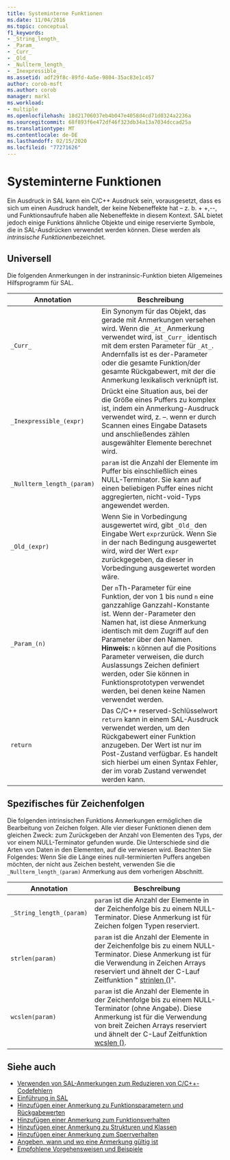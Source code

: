 ```yaml
---
title: Systeminterne Funktionen
ms.date: 11/04/2016
ms.topic: conceptual
f1_keywords:
- _String_length_
- _Param_
- _Curr_
- _Old_
- _Nullterm_length_
- _Inexpressible_
ms.assetid: adf29f8c-89fd-4a5e-9804-35ac83e1c457
author: corob-msft
ms.author: corob
manager: markl
ms.workload:
- multiple
ms.openlocfilehash: 18d21706037eb4b047e4058d4cd71d0324a2236a
ms.sourcegitcommit: 68f893f6e472df46f323db34a13a7034dccad25a
ms.translationtype: MT
ms.contentlocale: de-DE
ms.lasthandoff: 02/15/2020
ms.locfileid: "77271626"
---
```

# <a name="intrinsic-functions"></a>Systeminterne Funktionen
Ein Ausdruck in SAL kann ein C/C++ Ausdruck sein, vorausgesetzt, dass es sich um einen Ausdruck handelt, der keine Nebeneffekte hat – z. b. + +,--, und Funktionsaufrufe haben alle Nebeneffekte in diesem Kontext.  SAL bietet jedoch einige Funktions ähnliche Objekte und einige reservierte Symbole, die in SAL-Ausdrücken verwendet werden können. Diese werden als *intrinsische Funktionen*bezeichnet.

## <a name="general-purpose"></a>Universell
Die folgenden Anmerkungen in der instraninsic-Funktion bieten Allgemeines Hilfsprogramm für SAL.

|Annotation|Beschreibung|
|----------------|-----------------|
|`_Curr_`|Ein Synonym für das Objekt, das gerade mit Anmerkungen versehen wird.  Wenn die `_At_` Anmerkung verwendet wird, ist `_Curr_` identisch mit dem ersten Parameter für `_At_`.  Andernfalls ist es der-Parameter oder die gesamte Funktion/der gesamte Rückgabewert, mit der die Anmerkung lexikalisch verknüpft ist.|
|`_Inexpressible_(expr)`|Drückt eine Situation aus, bei der die Größe eines Puffers zu komplex ist, indem ein Anmerkung-Ausdruck verwendet wird, z. –. wenn er durch Scannen eines Eingabe Datasets und anschließendes zählen ausgewählter Elemente berechnet wird.|
|`_Nullterm_length_(param)`|`param` ist die Anzahl der Elemente im Puffer bis einschließlich eines NULL-Terminator. Sie kann auf einen beliebigen Puffer eines nicht aggregierten, nicht-void-Typs angewendet werden.|
|`_Old_(expr)`|Wenn Sie in Vorbedingung ausgewertet wird, gibt `_Old_` den Eingabe Wert `expr`zurück.  Wenn Sie in der nach Bedingung ausgewertet wird, wird der Wert `expr` zurückgegeben, da dieser in Vorbedingung ausgewertet worden wäre.|
|`_Param_(n)`|Der `n`Th-Parameter für eine Funktion, der von 1 bis `n`und `n` eine ganzzahlige Ganzzahl-Konstante ist. Wenn der-Parameter den Namen hat, ist diese Anmerkung identisch mit dem Zugriff auf den Parameter über den Namen. **Hinweis:** `n` können auf die Positions Parameter verweisen, die durch Auslassungs Zeichen definiert werden, oder Sie können in Funktionsprototypen verwendet werden, bei denen keine Namen verwendet werden.|
|`return`|Das C/C++ reserved-Schlüsselwort `return` kann in einem SAL-Ausdruck verwendet werden, um den Rückgabewert einer Funktion anzugeben.  Der Wert ist nur im Post-Zustand verfügbar. Es handelt sich hierbei um einen Syntax Fehler, der im vorab Zustand verwendet werden kann.|

## <a name="string-specific"></a>Spezifisches für Zeichenfolgen
Die folgenden intrinsischen Funktions Anmerkungen ermöglichen die Bearbeitung von Zeichen folgen. Alle vier dieser Funktionen dienen dem gleichen Zweck: zum Zurückgeben der Anzahl von Elementen des Typs, der vor einem NULL-Terminator gefunden wurde. Die Unterschiede sind die Arten von Daten in den Elementen, auf die verwiesen wird. Beachten Sie Folgendes: Wenn Sie die Länge eines null-terminierten Puffers angeben möchten, der nicht aus Zeichen besteht, verwenden Sie die `_Nullterm_length_(param)` Anmerkung aus dem vorherigen Abschnitt.

|Annotation|Beschreibung|
|----------------|-----------------|
|`_String_length_(param)`|`param` ist die Anzahl der Elemente in der Zeichenfolge bis zu einem NULL-Terminator. Diese Anmerkung ist für Zeichen folgen Typen reserviert.|
|`strlen(param)`|`param` ist die Anzahl der Elemente in der Zeichenfolge bis zu einem NULL-Terminator. Diese Anmerkung ist für die Verwendung in Zeichen Arrays reserviert und ähnelt der C-Lauf Zeitfunktion " [strinlen ()](/cpp/c-runtime-library/reference/strlen-wcslen-mbslen-mbslen-l-mbstrlen-mbstrlen-l)".|
|`wcslen(param)`|`param` ist die Anzahl der Elemente in der Zeichenfolge bis zu einem NULL-Terminator (ohne Angabe). Diese Anmerkung ist für die Verwendung von breit Zeichen Arrays reserviert und ähnelt der C-Lauf Zeitfunktion [wcslen ()](/cpp/c-runtime-library/reference/strlen-wcslen-mbslen-mbslen-l-mbstrlen-mbstrlen-l).|

## <a name="see-also"></a>Siehe auch

- [Verwenden von SAL-Anmerkungen zum Reduzieren von C/C++-Codefehlern](../code-quality/using-sal-annotations-to-reduce-c-cpp-code-defects.md)
- [Einführung in SAL](../code-quality/understanding-sal.md)
- [Hinzufügen einer Anmerkung zu Funktionsparametern und Rückgabewerten](../code-quality/annotating-function-parameters-and-return-values.md)
- [Hinzufügen einer Anmerkung zum Funktionsverhalten](../code-quality/annotating-function-behavior.md)
- [Hinzufügen einer Anmerkung zu Strukturen und Klassen](../code-quality/annotating-structs-and-classes.md)
- [Hinzufügen einer Anmerkung zum Sperrverhalten](../code-quality/annotating-locking-behavior.md)
- [Angeben, wann und wo eine Anmerkung gültig ist](../code-quality/specifying-when-and-where-an-annotation-applies.md)
- [Empfohlene Vorgehensweisen und Beispiele](../code-quality/best-practices-and-examples-sal.md)
